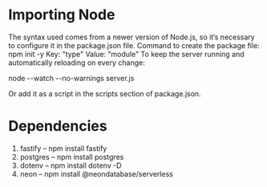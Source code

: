 # Importing Node
The syntax used comes from a newer version of Node.js, so it’s necessary to configure it in the package.json file.
Command to create the package file: npm init -y
Key: "type"
Value: "module"
To keep the server running and automatically reloading on every change:

node --watch --no-warnings server.js

Or add it as a script in the scripts section of package.json.

# Dependencies
1. fastify – npm install fastify
2. postgres – npm install postgres
3. dotenv – npm install dotenv -D
4. neon – npm install @neondatabase/serverless